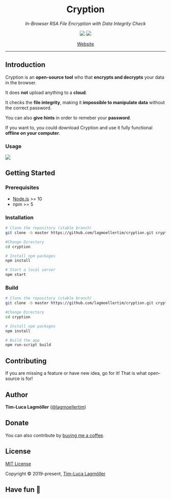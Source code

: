 <h1 align="center">Cryption</h1>

*<p align="center">In-Browser RSA File Encryption with Data Integrity Check</p>*

<p align="center">
  <a href="https://github.com/lagmoellertim/cryption/blob/master/LICENSE"><img src="https://img.shields.io/badge/license-MIT-blue.svg?style=flat"/></a>
  <a href="https://cloud.drone.io/lagmoellertim/cryption"><img src="https://cloud.drone.io/api/badges/lagmoellertim/cryption/status.svg"/></a>
</p>

<p align="center">
  <a href="https://cryption.pw">Website</a>
</p>

---

## Introduction

Cryption is an **open-source tool** who that **encrypts and decrypts** your data in the browser.

It does **not** upload anything to a **cloud**.

It checks the **file integrity**, making it **impossible to manipulate data** without the correct password.

You can also **give hints** in order to  remeber your **password**.

If you want to,  you could download Cryption and use it fully functional **offline on your computer**.

### Usage

![](screen.gif)

## Getting Started

### Prerequisites

- [Node.js](https://nodejs.org/) >= 10
- npm >= 5

### Installation

```sh
# Clone the repository (stable branch)
git clone -b master https://github.com/lagmoellertim/cryption.git cryption

#Change Directory
cd cryption

# Install npm packages
npm install

# Start a local server
npm start
```

### Build

```sh
# Clone the repository (stable branch)
git clone -b master https://github.com/lagmoellertim/cryption.git cryption

#Change Directory
cd cryption

# Install npm packages
npm install

# Build the app 
npm run-script build
```

## Contributing

If you are missing a feature or have new idea, go for it! That is what open-source is for!

## Author

**Tim-Luca Lagmöller** ([@lagmoellertim](https://github.com/lagmoellertim))

## Donate

You can also contribute by [buying me a coffee](http://donate.lagmoellertim.de).

## License

[MIT License](https://github.com/lagmoellertim/cryption/blob/master/LICENSE)

Copyright © 2019-present, [Tim-Luca Lagmöller](https://lagmoellertim.de)

## Have fun :tada:
